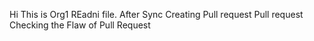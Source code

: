 Hi This is Org1 REadni file.
After Sync
Creating Pull request
Pull request
Checking the Flaw of Pull Request
